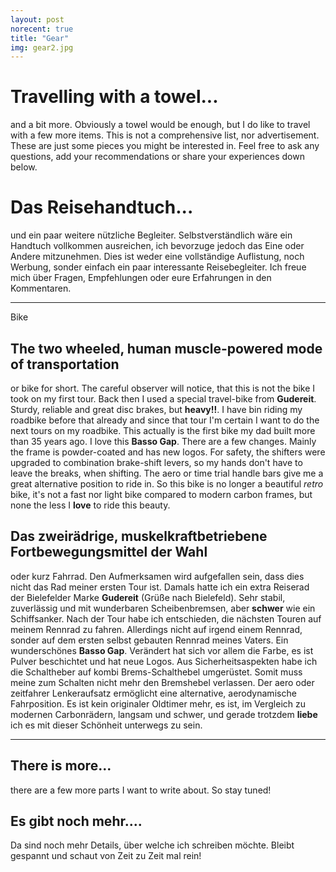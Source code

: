 ```yaml
---
layout: post
norecent: true
title: "Gear"
img: gear2.jpg
---
```


# Travelling with a towel...
and a bit more. Obviously a towel would be enough, but I do like to travel with a few more items.
This is not a comprehensive list, nor advertisement. These are just some pieces you 
might be interested in. Feel free to ask any questions, add your recommendations or share your experiences
down below.

# Das Reisehandtuch...
und ein paar weitere nützliche Begleiter. Selbstverständlich wäre ein Handtuch 
vollkommen ausreichen, ich bevorzuge jedoch das Eine oder Andere mitzunehmen.
Dies ist weder eine vollständige Auflistung, noch Werbung, sonder einfach ein paar
interessante Reisebegleiter. Ich freue mich über Fragen, Empfehlungen oder eure Erfahrungen in
den Kommentaren. 

---
Bike 

## The two wheeled, human muscle-powered mode of transportation
 
or bike for short. The careful observer will notice, that this is not the bike
I took on my first tour. Back then I used a special travel-bike from **Gudereit**.
Sturdy, reliable and great disc brakes, but **heavy!!**.
I have bin riding my roadbike before that already and since that tour I'm certain 
I want to do the next tours on my roadbike. This actually is the first bike my dad built 
more than 35 years ago. I love this **Basso Gap**. There are a few changes. Mainly the frame is
powder-coated and has new logos.
For safety, the shifters were upgraded to combination brake-shift levers, so my hands don't have to leave
the breaks, when shifting. The aero or time trial handle bars give me a great alternative position to ride
in. 
So this bike is no longer a beautiful _retro_ bike, it's not a fast nor light bike compared to modern 
carbon frames, but none the less I **love** to ride this beauty.

## Das zweirädrige, muskelkraftbetriebene Fortbewegungsmittel der Wahl
oder kurz Fahrrad. Den Aufmerksamen wird aufgefallen sein, dass dies nicht das Rad
meiner ersten Tour ist. Damals hatte ich ein extra Reiserad der Bielefelder Marke **Gudereit**
(Grüße nach Bielefeld). Sehr stabil, zuverlässig und mit wunderbaren Scheibenbremsen, aber
**schwer** wie ein Schiffsanker.
Nach der Tour habe ich entschieden, die nächsten Touren auf meinem Rennrad zu fahren.
Allerdings nicht auf irgend einem Rennrad, sonder auf dem ersten selbst gebauten Rennrad meines Vaters.
Ein wunderschönes **Basso Gap**. 
Verändert hat sich vor allem die Farbe, es ist Pulver beschichtet und hat neue Logos.
Aus Sicherheitsaspekten habe ich die Schaltheber auf kombi Brems-Schalthebel umgerüstet. Somit muss meine
zum Schalten nicht mehr den Bremshebel verlassen. Der aero oder zeitfahrer Lenkeraufsatz ermöglicht eine
alternative, aerodynamische Fahrposition.
Es ist kein originaler Oldtimer mehr, es ist, im Vergleich zu modernen Carbonrädern, langsam und schwer,
und gerade trotzdem **liebe** ich es mit dieser Schönheit unterwegs zu sein.

---
## There is more...
there are a few more parts I want to write about. So stay tuned!

## Es gibt noch mehr....
Da sind noch mehr Details, über welche ich schreiben möchte. Bleibt gespannt und schaut von Zeit zu Zeit mal rein!
